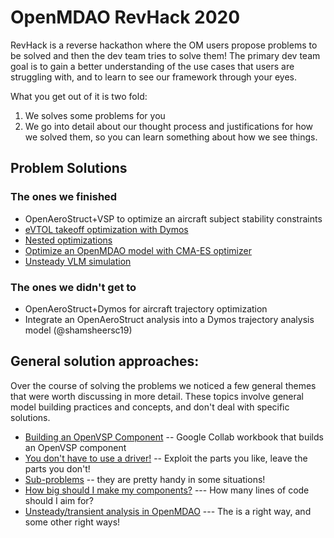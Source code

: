 
# OpenMDAO RevHack 2020

RevHack is a reverse hackathon where the OM users propose problems to be solved and then the dev team tries to solve them! 
The primary dev team goal is to gain a better understanding of the use cases that users are struggling with, and to learn to see our framework through your eyes. 

What you get out of it is two fold: 
1) We solves some problems for you 
2) We go into detail about our thought process and justifications for how we solved them, so you can learn something about how we see things. 
 
## Problem Solutions

### The ones we finished 
* OpenAeroStruct+VSP to optimize an aircraft subject stability constraints
* [eVTOL takeoff optimization with Dymos][prob-evtol]
* [Nested optimizations][prob-nested]
* [Optimize an OpenMDAO model with CMA-ES optimizer][prob-cma_es]
* [Unsteady VLM simulation][prob-unsteady-vlm]

### The ones we didn't get to
* OpenAeroStruct+Dymos for aircraft trajectory optimization
* Integrate an OpenAeroStruct analysis into a Dymos trajectory analysis model (@shamsheersc19)

## General solution approaches: 

Over the course of solving the problems we noticed a few general themes that were worth discussing in more detail.
These topics involve general model building practices and concepts, and don't deal with specific solutions. 

* [Building an OpenVSP Component][openvsp] -- Google Collab workbook that builds an OpenVSP component
* [You don't have to use a driver!][no-driver] -- Exploit the parts you like, leave the parts you don't! 
* [Sub-problems][subproblem] -- they are pretty handy in some situations! 
* [How big should I make my components?][how-big] --- How many lines of code should I aim for? 
* [Unsteady/transient analysis in OpenMDAO][unsteady] --- The is a right way, and some other right ways!


[no-driver]: ./solution_approaches/no_driver.md
[subproblem]: ./solution_approaches/sub_problems.md
[unsteady]: ./solution_approaches/unsteady_analysis.md
[how-big]: ./solution_approaches/how_big.md
[openvsp]: ./solution_approaches/OpenVSPwithOpenMDAO.ipynb

[prob-evtol]: ./problems/evtol_trajectory
[prob-nested]: ./problems/nested_optimization
[prob-unsteady-vlm]: ./problems/unsteady_vlm
[prob-cma_es]: ./problems/cma_es